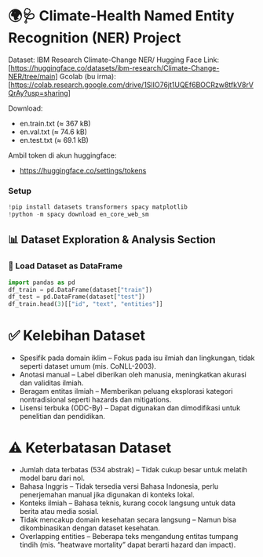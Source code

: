 # 🌍🩺 Climate-Health Named Entity Recognition (NER) Project

Dataset: IBM Research Climate-Change NER/ Hugging Face
Link: [https://huggingface.co/datasets/ibm-research/Climate-Change-NER/tree/main]
Gcolab (bu irma): [https://colab.research.google.com/drive/1SlIO76jt1UQEf6BOCRzw8tfkV8rVQrAy?usp=sharing]

Download:
- en.train.txt (≈ 367 kB)
- en.val.txt (≈ 74.6 kB)
- en.test.txt (≈ 69.1 kB)

Ambil token di akun huggingface:
- https://huggingface.co/settings/tokens


### Setup
```python
!pip install datasets transformers spacy matplotlib
!python -m spacy download en_core_web_sm

```

## 📊 Dataset Exploration & Analysis Section

### 🔹 Load Dataset as DataFrame
```python
import pandas as pd
df_train = pd.DataFrame(dataset["train"])
df_test = pd.DataFrame(dataset["test"])
df_train.head(3)[["id", "text", "entities"]]
```
# ✅ Kelebihan Dataset

- Spesifik pada domain iklim – Fokus pada isu ilmiah dan lingkungan, tidak seperti dataset umum (mis. CoNLL-2003).
- Anotasi manual – Label diberikan oleh manusia, meningkatkan akurasi dan validitas ilmiah.
- Beragam entitas ilmiah – Memberikan peluang eksplorasi kategori nontradisional seperti hazards dan mitigations.
- Lisensi terbuka (ODC-By) – Dapat digunakan dan dimodifikasi untuk penelitian dan pendidikan.
  
# ⚠️ Keterbatasan Dataset

- Jumlah data terbatas (534 abstrak) – Tidak cukup besar untuk melatih model baru dari nol.
- Bahasa Inggris – Tidak tersedia versi Bahasa Indonesia, perlu penerjemahan manual jika digunakan di konteks lokal.
- Konteks ilmiah – Bahasa teknis, kurang cocok langsung untuk data berita atau media sosial.
- Tidak mencakup domain kesehatan secara langsung – Namun bisa dikombinasikan dengan dataset kesehatan.
- Overlapping entities – Beberapa teks mengandung entitas tumpang tindih (mis. “heatwave mortality” dapat berarti hazard dan impact).
